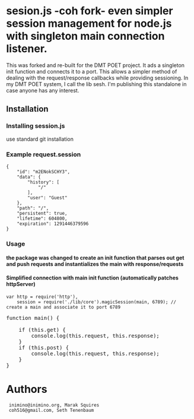 # sesion.js -coh fork- even simpler session management for node.js with singleton main connection listener. 

This was forked and re-built for the DMT POET project. It ads a singleton init function and connects it to a port.  This allows a simpler method of dealing with the request/response callbacks while providing sessioning.
In my DMT POET system, I call the lib sesh.  I'm publishing this standalone in case anyone has any interest.

## Installation

### Installing session.js
  use standard git installation

### Example request.session

    {
        "id": "m2ENokSCHY3",
        "data": {
            "history": [
                "/"
            ],
            "user": "Guest"
        },
        "path": "/",
        "persistent": true,
        "lifetime": 604800,
        "expiration": 1291446379596
    }


### Usage

#### the package was changed to create an init function that parses out get and push requests and instantializes the main with response/requests


#### Simplified connection with main init function (automatically patches httpServer)

    var http = require('http'),
        session = require('./lib/core').magicSession(main, 6789); // create a main and associate it to port 6789
<pre>
function main() { 

	if (this.get) { 
		console.log(this.request, this.response);
	}
	if (this.post) {
		console.log(this.request, this.response);
	}
}
</pre>
 


# Authors

     inimino@inimino.org, Marak Squires
     coh516@gmail.com, Seth Tenenbaum

